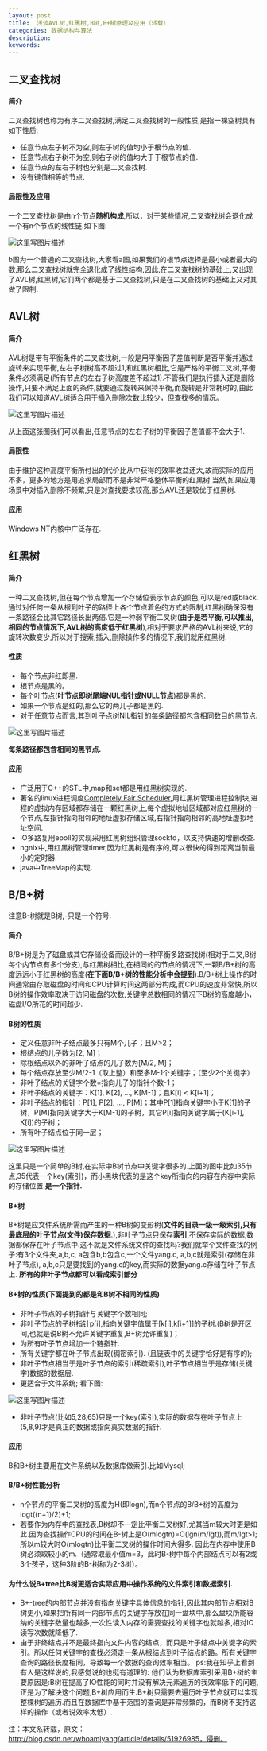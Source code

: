 ```yaml
---
layout: post
title:  浅谈AVL树,红黑树,B树,B+树原理及应用（转载）
categories: 数据结构与算法
description: 
keywords: 
---
```


## 二叉查找树

#### 简介

二叉查找树也称为有序二叉查找树,满足二叉查找树的一般性质,是指一棵空树具有如下性质:

- 任意节点左子树不为空,则左子树的值均小于根节点的值.
- 任意节点右子树不为空,则右子树的值均大于于根节点的值.
- 任意节点的左右子树也分别是二叉查找树.
- 没有键值相等的节点.

#### 局限性及应用

一个二叉查找树是由n个节点**随机构成**,所以，对于某些情况,二叉查找树会退化成一个有n个节点的线性链.如下图: 

![这里写图片描述](http://img.blog.csdn.net/20160717085412308)

b图为一个普通的二叉查找树,大家看a图,如果我们的根节点选择是最小或者最大的数,那么二叉查找树就完全退化成了线性结构,因此,在二叉查找树的基础上,又出现了AVL树,红黑树,它们两个都是基于二叉查找树,只是在二叉查找树的基础上又对其做了限制.

## AVL树

#### 简介

AVL树是带有平衡条件的二叉查找树,一般是用平衡因子差值判断是否平衡并通过旋转来实现平衡,左右子树树高不超过1,和红黑树相比,它是严格的平衡二叉树,平衡条件必须满足(所有节点的左右子树高度差不超过1).不管我们是执行插入还是删除操作,只要不满足上面的条件,就要通过旋转来保持平衡,而旋转是非常耗时的,由此我们可以知道AVL树适合用于插入删除次数比较少，但查找多的情况。 

![这里写图片描述](http://img.blog.csdn.net/20160717080221088)

从上面这张图我们可以看出,任意节点的左右子树的平衡因子差值都不会大于1.

#### 局限性

由于维护这种高度平衡所付出的代价比从中获得的效率收益还大,故而实际的应用不多，更多的地方是用追求局部而不是非常严格整体平衡的红黑树.当然,如果应用场景中对插入删除不频繁,只是对查找要求较高,那么AVL还是较优于红黑树.

#### 应用

Windows NT内核中广泛存在.

## 红黑树

#### 简介

一种二叉查找树,但在每个节点增加一个存储位表示节点的颜色,可以是red或black. 通过对任何一条从根到叶子的路径上各个节点着色的方式的限制,红黑树确保没有一条路径会比其它路径长出两倍.它是一种弱平衡二叉树(**由于是若平衡,可以推出,相同的节点情况下,AVL树的高度低于红黑树**),相对于要求严格的AVL树来说,它的旋转次数变少,所以对于搜索,插入,删除操作多的情况下,我们就用红黑树.

#### 性质

- 每个节点非红即黑.
- 根节点是黑的。
- 每个叶节点(**叶节点即树尾端NUL指针或NULL节点**)都是黑的.
- 如果一个节点是红的,那么它的两儿子都是黑的.
- 对于任意节点而言,其到叶子点树NIL指针的每条路径都包含相同数目的黑节点. 

![这里写图片描述](http://img.blog.csdn.net/20160717102628283)

**每条路径都包含相同的黑节点.**

#### 应用

- 广泛用于C++的STL中,map和set都是用红黑树实现的.
- 著名的linux进程调度[Completely Fair Scheduler](https://en.wikipedia.org/wiki/Completely_Fair_Scheduler),用红黑树管理进程控制块,进程的虚拟内存区域都存储在一颗红黑树上,每个虚拟地址区域都对应红黑树的一个节点,左指针指向相邻的地址虚拟存储区域,右指针指向相邻的高地址虚拟地址空间.
- IO多路复用epoll的实现采用红黑树组织管理sockfd，以支持快速的增删改查.
- ngnix中,用红黑树管理timer,因为红黑树是有序的,可以很快的得到距离当前最小的定时器.
- java中TreeMap的实现.

## B/B+树

注意B-树就是B树,-只是一个符号.

#### 简介

B/B+树是为了磁盘或其它存储设备而设计的一种平衡多路查找树(相对于二叉,B树每个内节点有多个分支),与红黑树相比,在相同的的节点的情况下,一颗B/B+树的高度远远小于红黑树的高度(**在下面B/B+树的性能分析中会提到**).B/B+树上操作的时间通常由存取磁盘的时间和CPU计算时间这两部分构成,而CPU的速度非常快,所以B树的操作效率取决于访问磁盘的次数,关键字总数相同的情况下B树的高度越小，磁盘I/O所花的时间越少.

#### B树的性质

- 定义任意非叶子结点最多只有M个儿子；且M>2；
- 根结点的儿子数为[2, M]；
- 除根结点以外的非叶子结点的儿子数为[M/2, M]；
- 每个结点存放至少M/2-1（取上整）和至多M-1个关键字；（至少2个关键字）
- 非叶子结点的关键字个数=指向儿子的指针个数-1；
- 非叶子结点的关键字：K[1], K[2], …, K[M-1]；且K[i] < K[i+1]；
- 非叶子结点的指针：P[1], P[2], …, P[M]；其中P[1]指向关键字小于K[1]的子树，P[M]指向关键字大于K[M-1]的子树，其它P[i]指向关键字属于(K[i-1], K[i])的子树；
- 所有叶子结点位于同一层； 

![这里写图片描述](http://img.blog.csdn.net/20160717221704993)

这里只是一个简单的B树,在实际中B树节点中关键字很多的.上面的图中比如35节点,35代表一个key(索引)，而小黑块代表的是这个key所指向的内容在内存中实际的存储位置.**是一个指针.**

#### B+树

B+树是应文件系统所需而产生的一种B树的变形树(**文件的目录一级一级索引,只有最底层的叶子节点(文件)保存数据**.),非叶子节点只保存**索引**,不保存实际的数据,数据都保存在叶子节点中.这不就是文件系统文件的查找吗?我们就举个文件查找的例子:有3个文件夹,a,b,c, a包含b,b包含c,一个文件yang.c, a,b,c就是索引(存储在非叶子节点), a,b,c只是要找到的yang.c的key,而实际的数据yang.c存储在叶子节点上. 
**所有的非叶子节点都可以看成索引部分**

#### B+树的性质(下面提到的都是和B树不相同的性质)

- 非叶子节点的子树指针与关键字个数相同;
- 非叶子节点的子树指针p[i],指向关键字值属于[k[i],k[i+1]]的子树.(B树是开区间,也就是说B树不允许关键字重复,B+树允许重复)；
- 为所有叶子节点增加一个链指针.
- 所有关键字都在叶子节点出现(稠密索引). (且链表中的关键字恰好是有序的);
- 非叶子节点相当于是叶子节点的索引(稀疏索引),叶子节点相当于是存储(关键字)数据的数据层.
- 更适合于文件系统; 
  看下图: 

![这里写图片描述](http://img.blog.csdn.net/20160718090407007)

- 非叶子节点(比如5,28,65)只是一个key(索引),实际的数据存在叶子节点上(5,8,9)才是真正的数据或指向真实数据的指针.

#### 应用　　

B和B+树主要用在文件系统以及数据库做索引.比如Mysql;

#### B/B+树性能分析　

- n个节点的平衡二叉树的高度为H(即logn),而n个节点的B/B+树的高度为logt((n+1)/2)+1; 　　
- 若要作为内存中的查找表,B树却不一定比平衡二叉树好,尤其当m较大时更是如此.因为查找操作CPU的时间在B-树上是O(mlogtn)=O(lgn(m/lgt)),而m/lgt>1;所以m较大时O(mlogtn)比平衡二叉树的操作时间大得多. 因此在内存中使用B树必须取较小的m.（通常取最小值m=3，此时B-树中每个内部结点可以有2或3个孩子，这种3阶的B-树称为2-3树）。

#### 为什么说B+tree比B树更适合实际应用中操作系统的文件索引和数据索引.　　

- B+-tree的内部节点并没有指向关键字具体信息的指针,因此其内部节点相对B树更小,如果把所有同一内部节点的关键字存放在同一盘块中,那么盘块所能容纳的关键字数量也越多,一次性读入内存的需要查找的关键字也就越多,相对IO读写次数就降低了.
- 由于非终结点并不是最终指向文件内容的结点，而只是叶子结点中关键字的索引。所以任何关键字的查找必须走一条从根结点到叶子结点的路。所有关键字查询的路径长度相同，导致每一个数据的查询效率相当。 
  ps:我在知乎上看到有人是这样说的,我感觉说的也挺有道理的: 
  他们认为数据库索引采用B+树的主要原因是:B树在提高了IO性能的同时并没有解决元素遍历的我效率低下的问题,正是为了解决这个问题,B+树应用而生.B+树只需要去遍历叶子节点就可以实现整棵树的遍历.而且在数据库中基于范围的查询是非常频繁的，而B树不支持这样的操作（或者说效率太低）.

注：本文系转载，原文：http://blog.csdn.net/whoamiyang/article/details/51926985，侵删。